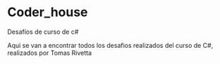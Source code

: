 # Coder_house
Desafíos de curso de c#

Aqui se van a encontrar todos los desafios realizados del curso de C#, realizados por Tomas Rivetta
